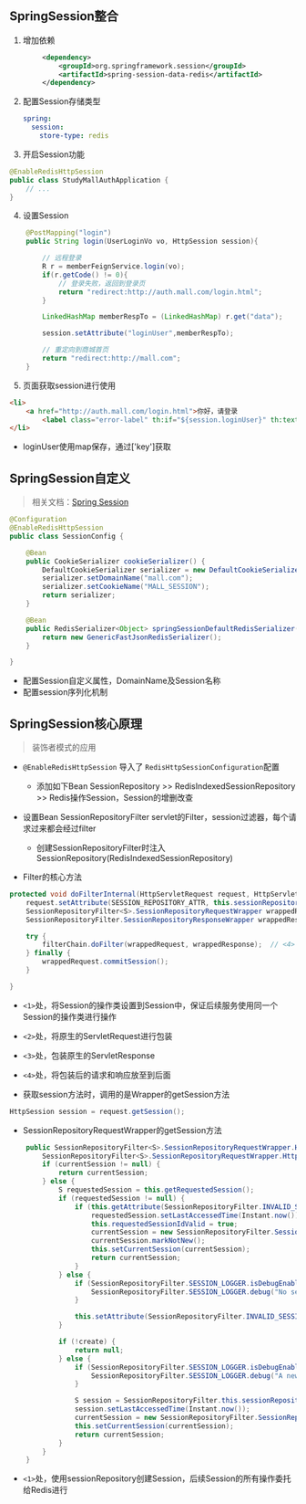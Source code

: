 



## SpringSession整合

1. 增加依赖

```xml
        <dependency>
            <groupId>org.springframework.session</groupId>
            <artifactId>spring-session-data-redis</artifactId>
        </dependency>
```



2. 配置Session存储类型

   ```yaml
   spring: 
     session:
       store-type: redis
   ```

   

3. 开启Session功能

```java
@EnableRedisHttpSession
public class StudyMallAuthApplication {
    // ...
}
```



4. 设置Session

```java
    @PostMapping("login")
    public String login(UserLoginVo vo, HttpSession session){

        // 远程登录
        R r = memberFeignService.login(vo);
        if(r.getCode() != 0){
            // 登录失败，返回到登录页
            return "redirect:http://auth.mall.com/login.html";
        }

        LinkedHashMap memberRespTo = (LinkedHashMap) r.get("data");

        session.setAttribute("loginUser",memberRespTo);

        // 重定向到商城首页
        return "redirect:http://mall.com";
    }
```



5. 页面获取session进行使用

```html
<li>
    <a href="http://auth.mall.com/login.html">你好，请登录
        <label class="error-label" th:if="${session.loginUser}" th:text="${session.loginUser['nickname']}"></label></a>
</li>
```

- loginUser使用map保存，通过['key']获取



## SpringSession自定义

> 相关文档：[Spring Session](https://docs.spring.io/spring-session/docs/2.5.1/reference/html5/)

```java
@Configuration
@EnableRedisHttpSession
public class SessionConfig {

    @Bean
    public CookieSerializer cookieSerializer() {
        DefaultCookieSerializer serializer = new DefaultCookieSerializer();
        serializer.setDomainName("mall.com");
        serializer.setCookieName("MALL_SESSION");
        return serializer;
    }

    @Bean
    public RedisSerializer<Object> springSessionDefaultRedisSerializer() {
        return new GenericFastJsonRedisSerializer();
    }

}
```

- 配置Session自定义属性，DomainName及Session名称
- 配置session序列化机制





## SpringSession核心原理

> 装饰者模式的应用

- `@EnableRedisHttpSession` 导入了 `RedisHttpSessionConfiguration`配置
  - 添加如下Bean SessionRepository >> RedisIndexedSessionRepository >> Redis操作Session，Session的增删改查

- 设置Bean SessionRepositoryFilter servlet的Filter，session过滤器，每个请求过来都会经过filter
  - 创建SessionRepositoryFilter时注入SessionRepository(RedisIndexedSessionRepository)
- Filter的核心方法

```java
protected void doFilterInternal(HttpServletRequest request, HttpServletResponse response, FilterChain filterChain) throws ServletException, IOException {
    request.setAttribute(SESSION_REPOSITORY_ATTR, this.sessionRepository);	// <1>
    SessionRepositoryFilter<S>.SessionRepositoryRequestWrapper wrappedRequest = new SessionRepositoryFilter.SessionRepositoryRequestWrapper(request, response); // <2>
    SessionRepositoryFilter.SessionRepositoryResponseWrapper wrappedResponse = new SessionRepositoryFilter.SessionRepositoryResponseWrapper(wrappedRequest, response); // <3>

    try {
        filterChain.doFilter(wrappedRequest, wrappedResponse);	// <4>
    } finally {
        wrappedRequest.commitSession();
    }

}
```

- `<1>`处，将Session的操作类设置到Session中，保证后续服务使用同一个Session的操作类进行操作
- `<2>`处，将原生的ServletRequest进行包装
- `<3>`处，包装原生的ServletResponse
- `<4>`处，将包装后的请求和响应放至到后面

- 获取session方法时，调用的是Wrapper的getSession方法

```java
HttpSession session = request.getSession();
```

- SessionRepositoryRequestWrapper的getSession方法

```java
    public SessionRepositoryFilter<S>.SessionRepositoryRequestWrapper.HttpSessionWrapper getSession(boolean create) {
        SessionRepositoryFilter<S>.SessionRepositoryRequestWrapper.HttpSessionWrapper currentSession = this.getCurrentSession();
        if (currentSession != null) {
            return currentSession;
        } else {
            S requestedSession = this.getRequestedSession();
            if (requestedSession != null) {
                if (this.getAttribute(SessionRepositoryFilter.INVALID_SESSION_ID_ATTR) == null) {
                    requestedSession.setLastAccessedTime(Instant.now());
                    this.requestedSessionIdValid = true;
                    currentSession = new SessionRepositoryFilter.SessionRepositoryRequestWrapper.HttpSessionWrapper(requestedSession, this.getServletContext());
                    currentSession.markNotNew();
                    this.setCurrentSession(currentSession);
                    return currentSession;
                }
            } else {
                if (SessionRepositoryFilter.SESSION_LOGGER.isDebugEnabled()) {
                    SessionRepositoryFilter.SESSION_LOGGER.debug("No session found by id: Caching result for getSession(false) for this HttpServletRequest.");
                }

                this.setAttribute(SessionRepositoryFilter.INVALID_SESSION_ID_ATTR, "true");
            }

            if (!create) {
                return null;
            } else {
                if (SessionRepositoryFilter.SESSION_LOGGER.isDebugEnabled()) {
                    SessionRepositoryFilter.SESSION_LOGGER.debug("A new session was created. To help you troubleshoot where the session was created we provided a StackTrace (this is not an error). You can prevent this from appearing by disabling DEBUG logging for " + SessionRepositoryFilter.SESSION_LOGGER_NAME, new RuntimeException("For debugging purposes only (not an error)"));
                }

                S session = SessionRepositoryFilter.this.sessionRepository.createSession(); // <1>
                session.setLastAccessedTime(Instant.now());
                currentSession = new SessionRepositoryFilter.SessionRepositoryRequestWrapper.HttpSessionWrapper(session, this.getServletContext());
                this.setCurrentSession(currentSession);
                return currentSession;
            }
        }
    }
```

- `<1>`处，使用sessionRepository创建Session，后续Session的所有操作委托给Redis进行
